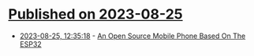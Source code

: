 # [Published on 2023-08-25](index.md)

* [2023-08-25, 12:35:18](https://lobste.rs/s/zqim8p/open_source_mobile_phone_based_on_esp32) - [An Open Source Mobile Phone Based On The ESP32](https://hackaday.com/2023/08/24/an-open-source-mobile-phone-based-on-the-esp32/)
